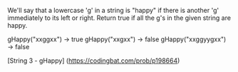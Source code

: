 We'll say that a lowercase 'g' in a string is "happy" if there is another 'g' immediately to its left or right. Return true if all the g's in the given string are happy.


gHappy("xxggxx") → true
gHappy("xxgxx") → false
gHappy("xxggyygxx") → false

[String 3 - gHappy] (https://codingbat.com/prob/p198664)